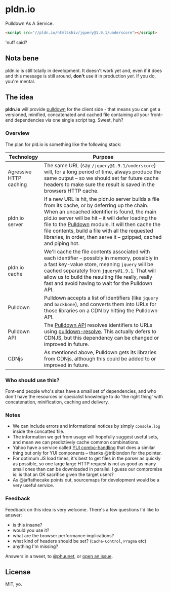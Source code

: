 # pldn.io

Pulldown As A Service.

```html
<script src="//pldn.io/html5shiv/jquery@1.9.1/underscore"></script>
```

'nuff said?

## Nota bene

pldn.io is still totally in development. It doesn't work yet and, even if it does and this message is still around, **don't** use it in production *yet*. If you do, you're mental.

## The idea

**pldn.io** will provide [pulldown](https://github.com/jackfranklin/pulldown) for the client side - that means you can get a versioned, minified, concatenated and cached file containing all your front–end dependencies via one single script tag. Sweet, huh?

### Overview

The plan for pld.io is something like the following stack:

Technology | Purpose
---|---
Agressive HTTP caching | The same URL (say `/jquery@1.9.1/underscore`) will, for a long period of time, always produce the same output – so we should set far future cache headers to make sure the result is saved in the browsers HTTP cache.
pldn.io server | If a new URL is hit, the pldn.io server builds a file from its cache, or by deferring up the chain. When an uncached identifier is found, the main pld.io server will be hit – it will defer loading the file to the [Pulldown](https://github.com/jackfranklin/pulldown) module. It will then cache the file contents, build a file with all the requested libraries, in order, then serve it – gzipped, cached and piping hot.
pldn.io cache | We'll cache the file contents associated with each identifier – possibly in memory, possibly in a fast key-value store, meaning `jquery` will be cached separately from `jquery@1.9.1`. That will allow us to build the resulting file really, really fast and avoid having to wait for the Pulldown API.
Pulldown | Pulldown accepts a list of identifiers (like `jquery` and `backbone`), and converts them into URLs for those libraries on a CDN by hitting the Pulldown API.
Pulldown API | The [Pulldown API](https://github.com/phuu/pulldown-api) resolves identifiers to URLs using [pulldown-resolve](https://github.com/phuu/pulldown-resolve). This actually defers to CDNJS, but this dependency can be changed or improved in future.
CDNjs | As mentioned above, Pulldown gets its libraries from CDNjs, although this could be added to or improved in future.

### Who should use this?

Font-end people who's sites have a small set of dependencies, and who don't have the resources or specialist knowledge to do 'the right thing' with concatenation, minification, caching and delivery.

### Notes

- We can include errors and informational notices by simply `console.log` inside the concatted file.
- The information we get from usage will hopefully suggest useful sets, and mean we can predictively cache common combinations.
- Yahoo have a service called [YUI combo-handling](http://www.yuiblog.com/blog/2008/07/16/combohandler/) that does a similar thing but only for YUI components – thanks @triblondon for the pointer.
- For optimum JS load times, it's best to get files in the parser as quickly as possible, so one large large HTTP request is not as good as many small ones than can be downloaded in parallel. I guess our compromise is: is that an OK sacrifice given the target users?
- As @jaffathecake points out, sourcemaps for development would be a very useful service.

### Feedback

Feedback on this idea is very welcome. There's a few questions I'd like to answer:

- is this insane?
- would you use it?
- what are the browser performance implications?
- what kind of headers should be set? (`Cache-Control`, `Pragma` etc)
- anything I'm missing?

Answers in a tweet, to [@phuunet](http://twitter.com/phuunet), or [open an issue](https://github.com/phuu/pldn.io/issues/new).

## License

MIT, yo.